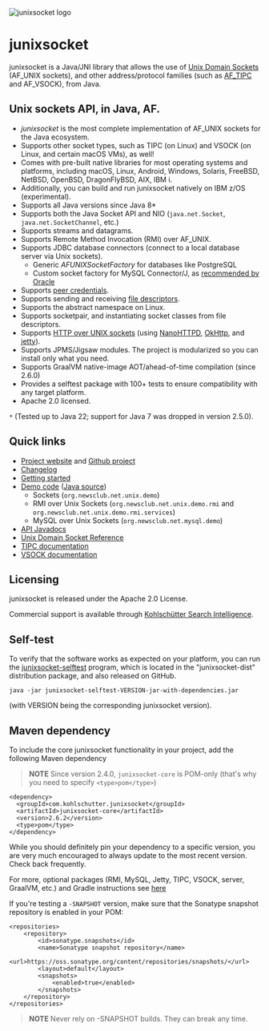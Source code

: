 ![junixsocket logo](https://user-images.githubusercontent.com/822690/246675372-d1775152-5f5e-4576-8f3d-8445779ea584.png)

# junixsocket

junixsocket is a Java/JNI library that allows the use of
[Unix Domain Sockets](https://en.wikipedia.org/wiki/Unix_domain_socket) (AF_UNIX sockets), and
other address/protocol families (such as [AF_TIPC](http://tipc.io/) and AF_VSOCK), from Java.

## Unix sockets API, in Java, AF.

* *junixsocket* is the most complete implementation of AF_UNIX sockets for the Java ecosystem.
* Supports other socket types, such as TIPC (on Linux) and VSOCK (on Linux, and certain macOS VMs), as well!
* Comes with pre-built native libraries for most operating systems and platforms, including
  macOS, Linux, Android, Windows, Solaris, FreeBSD, NetBSD, OpenBSD, DragonFlyBSD, AIX, IBM i.
* Additionally, you can build and run junixsocket natively on IBM z/OS (experimental).
* Supports all Java versions since Java 8*
* Supports both the Java Socket API and NIO (`java.net.Socket`, `java.net.SocketChannel`, etc.)
* Supports streams and datagrams.
* Supports Remote Method Invocation (RMI) over AF_UNIX.
* Supports JDBC database connectors (connect to a local database server via Unix sockets).
    * Generic *AFUNIXSocketFactory* for databases like PostgreSQL
    * Custom socket factory for MySQL Connector/J, as [recommended by Oracle](https://dev.mysql.com/doc/connector-j/8.0/en/connector-j-unix-socket.html)
* Supports [peer credentials](https://kohlschutter.github.io/junixsocket/peercreds.html).
* Supports sending and receiving [file descriptors](https://kohlschutter.github.io/junixsocket/filedescriptors.html).
* Supports the abstract namespace on Linux.
* Supports socketpair, and instantiating socket classes from file descriptors.
* Supports [HTTP over UNIX sockets](https://kohlschutter.github.io/junixsocket/http.html) (using [NanoHTTPD](https://github.com/NanoHttpd/nanohttpd), [OkHttp](https://github.com/square/okhttp), and [jetty](https://github.com/eclipse/jetty.project/)).
* Supports JPMS/Jigsaw modules. The project is modularized so you can install only what you need.
* Supports GraalVM native-image AOT/ahead-of-time compilation (since 2.6.0)
* Provides a selftest package with 100+ tests to ensure compatibility with any target platform.
* Apache 2.0 licensed.

`*` (Tested up to Java 22; support for Java 7 was dropped in version 2.5.0).

## Quick links

 * [Project website](https://kohlschutter.github.io/junixsocket/) and [Github project](https://github.com/kohlschutter/junixsocket/)
 * [Changelog](https://kohlschutter.github.io/junixsocket/changelog.html)
 * [Getting started](https://kohlschutter.github.io/junixsocket/quickstart.html)
 * [Demo code](https://kohlschutter.github.io/junixsocket/demo.html) ([Java source](https://kohlschutter.github.io/junixsocket/junixsocket-demo/xref/index.html))
    - Sockets (`org.newsclub.net.unix.demo`)
    - RMI over Unix Sockets (`org.newsclub.net.unix.demo.rmi` and `org.newsclub.net.unix.demo.rmi.services`)
    - MySQL over Unix Sockets  (`org.newsclub.net.mysql.demo`)
  * [API Javadocs](https://kohlschutter.github.io/junixsocket/apidocs/)
  * [Unix Domain Socket Reference](https://kohlschutter.github.io/junixsocket/unixsockets.html)
  * [TIPC documentation](https://kohlschutter.github.io/junixsocket/junixsocket-tipc/index.html)
  * [VSOCK documentation](https://kohlschutter.github.io/junixsocket/junixsocket-vsock/index.html)

## Licensing

junixsocket is released under the Apache 2.0 License.

Commercial support is available through [Kohlschütter Search Intelligence](http://www.kohlschutter.com/).

## Self-test

To verify that the software works as expected on your platform, you can run the
[junixsocket-selftest](https://kohlschutter.github.io/junixsocket/selftest.html) program, which is
located in the "junixsocket-dist" distribution package, and also released on GitHub.

```
java -jar junixsocket-selftest-VERSION-jar-with-dependencies.jar
```

(with VERSION being the corresponding junixsocket version).

## Maven dependency

To include the core junixsocket functionality in your project, add the following Maven dependency

> **NOTE** Since version 2.4.0, `junixsocket-core` is POM-only (that's why you need to specify `<type>pom</type>`)

```
<dependency>
  <groupId>com.kohlschutter.junixsocket</groupId>
  <artifactId>junixsocket-core</artifactId>
  <version>2.6.2</version>
  <type>pom</type>
</dependency>
```

While you should definitely pin your dependency to a specific version, you are very much encouraged to always update to the most recent version. Check back frequently.

For more, optional packages (RMI, MySQL, Jetty, TIPC, VSOCK, server, GraalVM, etc.) and Gradle instructions see
[here](https://kohlschutter.github.io/junixsocket/dependency.html)

If you're testing a `-SNAPSHOT` version, make sure that the Sonatype snapshot repository is enabled in your POM:

```
<repositories>
    <repository>
        <id>sonatype.snapshots</id>
        <name>Sonatype snapshot repository</name>
        <url>https://oss.sonatype.org/content/repositories/snapshots/</url>
        <layout>default</layout>
        <snapshots>
            <enabled>true</enabled>
        </snapshots>
    </repository>
</repositories>
```

> **NOTE** Never rely on -SNAPSHOT builds. They can break any time.
